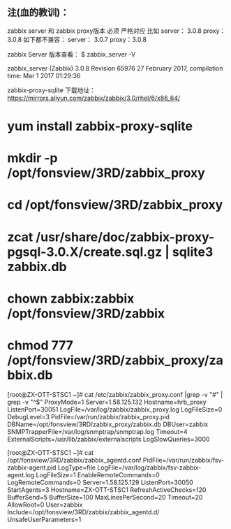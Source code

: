## 注(血的教训)： 
zabbix server 和 zabbix proxy版本 必须 严格对应
比如 
server： 3.0.8 proxy：3.0.8
如下都不兼容：
server： 3.0.7 proxy：3.0.8


zabbix Server 版本查看：
$ zabbix_server -V

zabbix_server (Zabbix) 3.0.8
Revision 65976 27 February 2017, compilation time: Mar  1 2017 01:29:36

zabbix-proxy-sqlite 下载地址：
https://mirrors.aliyun.com/zabbix/zabbix/3.0/rhel/6/x86_64/

# yum install zabbix-proxy-sqlite
# mkdir -p /opt/fonsview/3RD/zabbix_proxy
# cd /opt/fonsview/3RD/zabbix_proxy
# zcat /usr/share/doc/zabbix-proxy-pgsql-3.0.X/create.sql.gz | sqlite3 zabbix.db
# chown zabbix:zabbix /opt/fonsview/3RD/zabbix
# chmod 777 /opt/fonsview/3RD/zabbix_proxy/zabbix.db



[root@ZX-OTT-STSC1 ~]# cat /etc/zabbix/zabbix_proxy.conf |grep -v "#" | grep -v "^$"
ProxyMode=1
Server=1.58.125.132
Hostname=hrb_proxy
ListenPort=30051
LogFile=/var/log/zabbix/zabbix_proxy.log
LogFileSize=0
DebugLevel=3
PidFile=/var/run/zabbix/zabbix_proxy.pid
DBName=/opt/fonsview/3RD/zabbix_proxy/zabbix.db
DBUser=zabbix
SNMPTrapperFile=/var/log/snmptrap/snmptrap.log
Timeout=4
ExternalScripts=/usr/lib/zabbix/externalscripts
LogSlowQueries=3000



[root@ZX-OTT-STSC1 ~]# cat /opt/fonsview/3RD/zabbix/zabbix_agentd.conf 
PidFile=/var/run/zabbix/fsv-zabbix-agent.pid
LogType=file
LogFile=/var/log/zabbix/fsv-zabbix-agent.log
LogFileSize=1
EnableRemoteCommands=0
LogRemoteCommands=0
Server=1.58.125.129
ListenPort=30050
StartAgents=3
Hostname=ZX-OTT-STSC1
RefreshActiveChecks=120
BufferSend=5
BufferSize=100
MaxLinesPerSecond=20
Timeout=20
AllowRoot=0
User=zabbix
Include=/opt/fonsview/3RD/zabbix/zabbix_agentd.d/
UnsafeUserParameters=1
